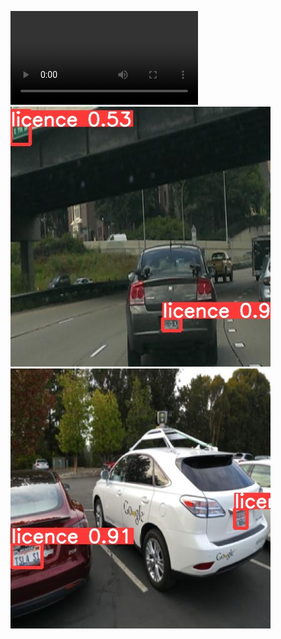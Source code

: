 ![Detection Video](images/anpr_vid.mp4)
![Detection Snip 1](images/anpr_snip1.jpg)
![Detection Snip 2](images/anpr_snip2.jpg)
